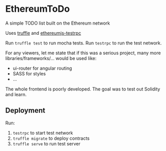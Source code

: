 # EthereumToDo
A simple TODO list built on the Ethereum network

Uses [truffle](https://github.com/ConsenSys/truffle) and [ethereumjs-testrpc](https://github.com/ethereumjs/testrpc)  


Run `truffle test` to run mocha tests.
Run `testrpc` to run the test network.  

For any viewers, let me state that if this was a serious project, many more libraries/frameworks/... would be used like:
- ui-router for angular routing  
- SASS for styles  
- ...  

The whole frontend is poorly developed. The goal was to test out Solidity and learn.  


## Deployment  

Run:
1. `testrpc` to start test network  
2. `truffle migrate` to deploy contracts  
3. `truffle serve` to run test server  
